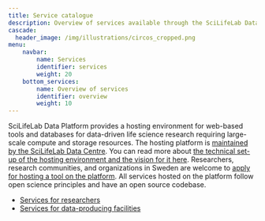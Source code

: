 ```yaml
---
title: Service catalogue
description: Overview of services available through the SciLifeLab Data Platform.
cascade:
  header_image: /img/illustrations/circos_cropped.png
menu:
    navbar:
        name: Services
        identifier: services
        weight: 20
    bottom_services:
        name: Overview of services
        identifier: overview
        weight: 10
---
```


SciLifeLab Data Platform provides a hosting environment for web-based tools and databases for data-driven life science research requiring large-scale compute and storage resources. The hosting platform is [maintained by the SciLifeLab Data Centre](/about/). You can read more about [the technical set-up of the hosting environment and the vision for it here](./hosting/). Researchers, research communities, and organizations in Sweden are welcome to [apply for hosting a tool on the platform](./hosting/#application). All services hosted on the platform follow open science principles and have an open source codebase.

<ul>
  <li><a href="#for-researchers">Services for researchers <i class="bi bi-arrow-down-square-fill"></i></a></li>
  <li><a href="#for-facilities">Services for data-producing facilities <i class="bi bi-arrow-down-square-fill"></i></a></li>
</ul>
